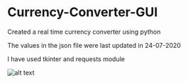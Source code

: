 # Currency-Converter-GUI

Created a real time currency converter using python

The values in the json file were last updated in 24-07-2020 

I have used tkinter and requests module

![alt text]()

